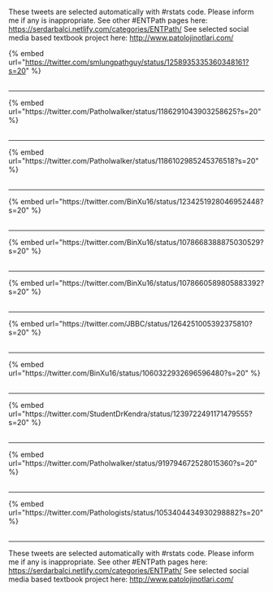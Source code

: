 

These tweets are selected automatically with #rstats code. Please inform me if any is inappropriate.
See other #ENTPath pages here: https://serdarbalci.netlify.com/categories/ENTPath/ 
See selected social media based textbook project here: http://www.patolojinotlari.com/

{% embed url="https://twitter.com/smlungpathguy/status/1258935335360348161?s=20" %}<br>
<br>
<hr>
{% embed url="https://twitter.com/Patholwalker/status/1186291043903258625?s=20" %}<br>
<br>
<hr>
{% embed url="https://twitter.com/Patholwalker/status/1186102985245376518?s=20" %}<br>
<br>
<hr>
{% embed url="https://twitter.com/BinXu16/status/1234251928046952448?s=20" %}<br>
<br>
<hr>
{% embed url="https://twitter.com/BinXu16/status/1078668388875030529?s=20" %}<br>
<br>
<hr>
{% embed url="https://twitter.com/BinXu16/status/1078660589805883392?s=20" %}<br>
<br>
<hr>
{% embed url="https://twitter.com/JBBC/status/1264251005392375810?s=20" %}<br>
<br>
<hr>
{% embed url="https://twitter.com/BinXu16/status/1060322932696596480?s=20" %}<br>
<br>
<hr>
{% embed url="https://twitter.com/StudentDrKendra/status/1239722491171479555?s=20" %}<br>
<br>
<hr>
{% embed url="https://twitter.com/Patholwalker/status/919794672528015360?s=20" %}<br>
<br>
<hr>
{% embed url="https://twitter.com/Pathologists/status/1053404434930298882?s=20" %}<br>
<br>
<hr>


These tweets are selected automatically with #rstats code. Please inform me if any is inappropriate.
See other #ENTPath pages here: https://serdarbalci.netlify.com/categories/ENTPath/ 
See selected social media based textbook project here: http://www.patolojinotlari.com/
